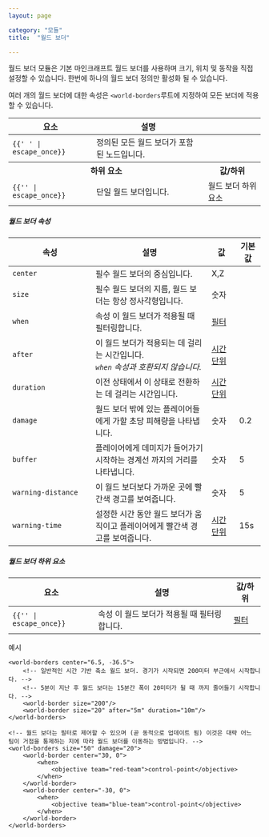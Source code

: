 ```yaml
---
layout: page

category: "모듈"
title:  "월드 보더"

---
```


월드 보더 모듈은 기본 마인크래프트 월드 보더를 사용하며 크기, 위치 및 동작을 직접 설정할 수 있습니다. 한번에 하나의 월드 보더 정의만 활성화 될 수 있습니다.

여러 개의 월드 보더에 대한 속성은 `<world-borders`루트에 지정하여 모든 보더에 적용할 수 있습니다.

<div class='table-responsive'>
  <table class='table table-striped table-condensed'>
    <thead>
      <tr>
        <th>요소</th>
        <th>설명</th>
        <th></th>
      </tr>
    </thead>
    <tbody>
      <tr>
        <td>
          <span class='highlight'>
            <code>{{'<world-borders> </world-borders>' | escape_once}}</code>
          </span>
        </td>
        <td>
          정의된 모든 월드 보더가 포함된 노드입니다.
        </td>
        <td></td>
      </tr>
      <tr>
        <th colspan='2'>하위 요소</th>
        <th>값/하위</th>
      </tr>
      <tr>
        <td>
          <span class='highlight'>
            <code>{{'<world-border>' | escape_once}}</code>
          </span>
        </td>
        <td>
          단일 월드 보더입니다.
        </td>
        <td>
          <span class='label label-default'>월드 보더 하위 요소</span>
        </td>
      </tr>
    </tbody>
  </table>
</div>
<h5>월드 보더 속성</h5>
<div class='table-responsive'>
  <table class='table table-striped table-condensed'>
    <thead>
      <tr>
        <th style='min-width: 150px;'>속성</th>
        <th>설명</th>
        <th>값</th>
        <th>기본값</th>
      </tr>
    </thead>
    <tbody>
      <tr>
        <td>
          <code>center</code>
        </td>
        <td>
          <span class='label label-danger'>필수</span>
          월드 보더의 중심입니다.
        </td>
        <td>
          <span class='label label-primary'>X,Z</span>
        </td>
        <td></td>
      </tr>
      <tr>
        <td>
          <code>size</code>
        </td>
        <td>
          <span class='label label-danger'>필수</span>
          월드 보더의 지름, 월드 보더는 항상 정사각형입니다.
        </td>
        <td>
          <span class='label label-primary'>숫자</span>
        </td>
        <td></td>
      </tr>
      <tr>
        <td>
          <code>when</code>
        </td>
        <td>
          <span class='label label-default' title='이는 속성 또는 하위 요소일 수 있습니다.'>속성</span>
          이 월드 보더가 적용될 때 필터링합니다.
        </td>
        <td>
          <a href='/modules/filters'>필터</a>
        </td>
        <td></td>
      </tr>
      <tr>
        <td>
          <code>after</code>
        </td>
        <td>
          이 월드 보더가 적용되는 데 걸리는 시간입니다.
          <br/>
          <i><code>when</code> 속성과 호환되지 않습니다.</i>
        </td>
        <td>
          <a href='/reference/time_periods'>시간 단위</a>
        </td>
        <td></td>
      </tr>
      <tr>
        <td>
          <code>duration</code>
        </td>
        <td>
          이전 상태에서 이 상태로 전환하는 데 걸리는 시간입니다.
        </td>
        <td>
          <a href='/reference/time_periods'>시간 단위</a>
        </td>
        <td></td>
      </tr>
      <tr>
        <td>
          <code>damage</code>
        </td>
        <td>
          월드 보더 밖에 있는 플레이어들에게 가할 초당 피해량을 나타냅니다.
        </td>
        <td>
          <span class='label label-primary'>숫자</span>
        </td>
        <td>
          0.2
        </td>
      </tr>
      <tr>
        <td>
          <code>buffer</code>
        </td>
        <td>플레이어에게 데미지가 들어가기 시작하는 경계선 까지의 거리를 나타냅니다.</td>
        <td>
          <span class='label label-primary'>숫자</span>
        </td>
        <td>
          5
        </td>
      </tr>
      <tr>
        <td>
          <code>warning-distance</code>
        </td>
        <td>이 월드 보더보다 가까운 곳에 빨간색 경고를 보여줍니다.</td>
        <td>
          <span class='label label-primary'>숫자</span>
        </td>
        <td>
          5
        </td>
      </tr>
      <tr>
        <td>
          <code>warning-time</code>
        </td>
        <td>설정한 시간 동안 월드 보더가 움직이고 플레이어에게 빨간색 경고를 보여줍니다.</td>
        <td>
          <a href='/reference/time_periods'>시간 단위</a>
        </td>
        <td>
          15s
        </td>
      </tr>
    </tbody>
  </table>
</div>
<h5>월드 보더 하위 요소</h5>
<div class='table-responsive'>
  <table class='table table-striped table-condensed'>
    <thead>
      <tr>
        <th>요소</th>
        <th>설명</th>
        <th>값/하위</th>
      </tr>
    </thead>
    <tbody>
      <tr>
        <td>
          <span class='highlight'>
            <code>{{'<when>' | escape_once}}</code>
          </span>
        </td>
        <td>
          <span class='label label-default' title='이는 속성 또는 하위 요소일 수 있습니다.'>속성</span>
          이 월드 보더가 적용될 때 필터링합니다.
        </td>
        <td>
          <a href='/modules/filters'>필터</a>
        </td>
      </tr>
    </tbody>
  </table>
</div>

예시

    <world-borders center="6.5, -36.5">
        <!-- 일반적인 시간 기반 축소 월드 보더. 경기가 시작되면 200미터 부근에서 시작합니다. -->
        <!-- 5분이 지난 후 월드 보더는 15분간 폭이 20미터가 될 때 까지 줄어들기 시작합니다. -->
        <world-border size="200"/>
        <world-border size="20" after="5m" duration="10m"/>
    </world-borders>

    <!-- 월드 보더는 필터로 제어할 수 있으며 (곧 동적으로 업데이트 됨) 이것은 대략 어느 팀이 거점을 통제하는 지에 따라 월드 보더를 이동하는 방법입니다. -->
    <world-borders size="50" damage="20">
        <world-border center="30, 0">
            <when>
                <objective team="red-team">control-point</objective>
            </when>
        </world-border>
        <world-border center="-30, 0">
            <when>
                <objective team="blue-team">control-point</objective>
            </when>
        </world-border>
    </world-borders>
